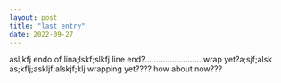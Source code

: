 ```yaml
---
layout: post
title: "last entry"
date: 2022-09-27
---
```


asl;kfj endo of lina;lskf;slkfj line end?..........................wrap yet?a;sjf;alsk  as;kflj;askljf;alskjf;klj wrapping yet???? how about now???
